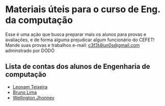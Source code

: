 # Materiais úteis para o curso de Eng. da computação
Esse é uma ação que busca preparar mais os alunos para provas e avaliações, e de forma alguma prejudicar algum funcionário do CEFET! <br/>
Mande suas provas e trabalhos e-mail: c3f3t4lun0s@gmail.com <br/>
adminstrado por DÓDÓ

## Lista de contas dos alunos de Engenharia de computação

  * [Leonam Teixeira](http://github.com/leonamtv)
  * [Bruno Lima](https://github.com/Brunoop-Lima)
  * [Wellington Jhonney](https://github.com/Wjhonney)

